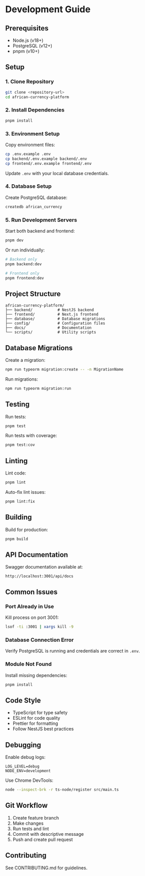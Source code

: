 # Development Guide

## Prerequisites

- Node.js (v18+)
- PostgreSQL (v12+)
- pnpm (v10+)

## Setup

### 1. Clone Repository

```bash
git clone <repository-url>
cd african-currency-platform
```

### 2. Install Dependencies

```bash
pnpm install
```

### 3. Environment Setup

Copy environment files:

```bash
cp .env.example .env
cp backend/.env.example backend/.env
cp frontend/.env.example frontend/.env
```

Update `.env` with your local database credentials.

### 4. Database Setup

Create PostgreSQL database:

```bash
createdb african_currency
```

### 5. Run Development Servers

Start both backend and frontend:

```bash
pnpm dev
```

Or run individually:

```bash
# Backend only
pnpm backend:dev

# Frontend only
pnpm frontend:dev
```

## Project Structure

```
african-currency-platform/
├── backend/           # NestJS backend
├── frontend/          # Next.js frontend
├── database/          # Database migrations
├── config/            # Configuration files
├── docs/              # Documentation
└── scripts/           # Utility scripts
```

## Database Migrations

Create a migration:

```bash
npm run typeorm migration:create -- -n MigrationName
```

Run migrations:

```bash
npm run typeorm migration:run
```

## Testing

Run tests:

```bash
pnpm test
```

Run tests with coverage:

```bash
pnpm test:cov
```

## Linting

Lint code:

```bash
pnpm lint
```

Auto-fix lint issues:

```bash
pnpm lint:fix
```

## Building

Build for production:

```bash
pnpm build
```

## API Documentation

Swagger documentation available at:

```
http://localhost:3001/api/docs
```

## Common Issues

### Port Already in Use

Kill process on port 3001:

```bash
lsof -ti :3001 | xargs kill -9
```

### Database Connection Error

Verify PostgreSQL is running and credentials are correct in `.env`.

### Module Not Found

Install missing dependencies:

```bash
pnpm install
```

## Code Style

- TypeScript for type safety
- ESLint for code quality
- Prettier for formatting
- Follow NestJS best practices

## Debugging

Enable debug logs:

```env
LOG_LEVEL=debug
NODE_ENV=development
```

Use Chrome DevTools:

```bash
node --inspect-brk -r ts-node/register src/main.ts
```

## Git Workflow

1. Create feature branch
2. Make changes
3. Run tests and lint
4. Commit with descriptive message
5. Push and create pull request

## Contributing

See CONTRIBUTING.md for guidelines.
